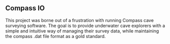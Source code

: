 ## Compass IO

This project was borne out of a frustration with running Compass cave surveying software. The goal is to provide underwater cave explorers with a simple and intuitive way of managing their survey data, while maintaining the compass .dat file format as a gold standard.
